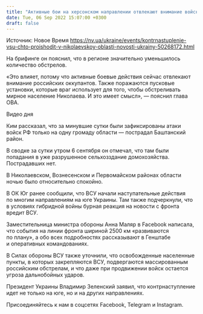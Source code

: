 ```yaml
---
title: "Активные бои на херсонском направлении отвлекают внимание войск РФ от Николаевской области — Ким"
date: Tue, 06 Sep 2022 15:07:00 +0300
draft: false
---
```

Источник: Новое Время https://nv.ua/ukraine/events/kontrnastuplenie-vsu-chto-proishodit-v-nikolaevskoy-oblasti-novosti-ukrainy-50268172.html


 На брифинге он пояснил, что в регионе значительно уменьшилось количество обстрелов.

«Это влияет, потому что активные боевые действия сейчас отвлекают внимание российских оккупантов. Также поражаются пусковые установки, которые враг использует для того, чтобы обстреливать мирное население Николаева. И это имеет смысл», — пояснил глава ОВА.

 Видео дня   

Ким рассказал, что за минувшие сутки были зафиксированы атаки войск РФ только на одну громаду области — пострадал Баштанский район.

В сводке за сутки утром 6 сентября он отмечал, что там были попадания в уже разрушенное сельхозздание домохозяйства. Пострадавших нет.

В Николаевском, Вознесенском и Первомайском районах области ночью было относительно спокойно.

В ОК Юг ранее сообщили, что ВСУ начали наступательные действия по многим направлениям на юге Украины. Там также подчеркнули, что в условиях гибридной войны бурная реакция на новости с фронта вредит ВСУ.

Заместительница министра обороны Анна Маляр в Facebook написала, что события на линии фронта шириной 2500 км «развиваются по плану», а обо всех подробностях рассказывают в Генштабе и оперативных командованиях.

В Силах обороны ВСУ также уточнили, что освобожденные населенные пункты, в которых закрепляются ВСУ, подвергаются массированным российским обстрелам, и что даже при продвижении войск остается угроза дальнобойных ударов.

Президент Украины Владимир Зеленский заявил, что контрнаступление идет не только на юге, но и на других направлениях.

Присоединяйтесь к нам в соцсетях Facebook, Telegram и Instagram.
